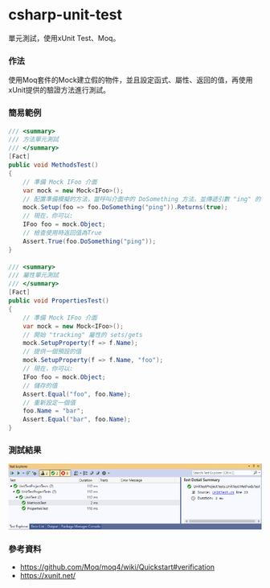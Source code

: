 # csharp-unit-test
單元測試，使用xUnit Test、Moq。  

### 作法
使用Moq套件的Mock建立假的物件，並且設定函式、屬性、返回的值，再使用xUnit提供的驗證方法進行測試。

### 簡易範例

```csharp
/// <summary>
/// 方法單元測試
/// </summary>
[Fact]
public void MethodsTest()
{
    // 準備 Mock IFoo 介面
    var mock = new Mock<IFoo>();
    // 配置準備模擬的方法，當呼叫介面中的 DoSomething 方法，並傳遞引數 "ing" 的時候，返回 true
    mock.Setup(foo => foo.DoSomething("ping")).Returns(true);
    // 現在，你可以: 
    IFoo foo = mock.Object;
    // 檢查使用時返回值為True
    Assert.True(foo.DoSomething("ping"));
}

/// <summary>
/// 屬性單元測試
/// </summary>
[Fact]
public void PropertiesTest()
{
    // 準備 Mock IFoo 介面
    var mock = new Mock<IFoo>();
    // 開始 "tracking" 屬性的 sets/gets 
    mock.SetupProperty(f => f.Name);
    // 提供一個預設的值
    mock.SetupProperty(f => f.Name, "foo");
    // 現在，你可以: 
    IFoo foo = mock.Object;
    // 儲存的值 
    Assert.Equal("foo", foo.Name);
    // 重新設定一個值
    foo.Name = "bar";
    Assert.Equal("bar", foo.Name);
}
```
### 測試結果
<img src="assets/output.png"/>

### 參考資料
- https://github.com/Moq/moq4/wiki/Quickstart#verification
- https://xunit.net/  
